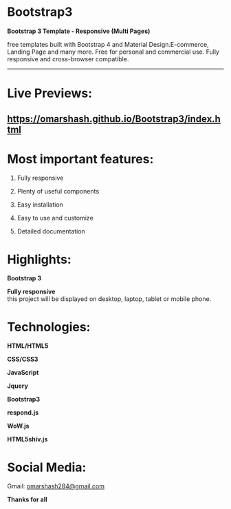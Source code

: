 # Bootstrap3
**Bootstrap 3 Template - Responsive (Multi Pages)**

free templates built with Bootstrap 4 and Material Design.E-commerce, Landing Page and many more. Free for personal and commercial use. Fully responsive and cross-browser compatible.

________

# Live Previews:

## https://omarshash.github.io/Bootstrap3/index.html

# Most important features:

1. Fully responsive

2. Plenty of useful components

3. Easy installation

4. Easy to use and customize

5. Detailed documentation

# Highlights:

**Bootstrap 3**

**Fully responsive**  
this project will be displayed on desktop, laptop, tablet or mobile phone.

# Technologies:

**HTML/HTML5**

**CSS/CSS3**

**JavaScript**

**Jquery**

**Bootstrap3**

**respond.js**

**WoW.js**

**HTML5shiv.js**

# Social Media:  

Gmail: omarshash284@gmail.com

**Thanks for all**

